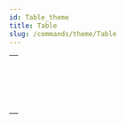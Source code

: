 ```yaml
---
id: Table_theme
title: Table
slug: /commands/theme/Table
---
```



||
|---|
|[<!-- INCLUDE #_command_.Current default table.Syntax -->](../../commands-legacy/current-default-table.md)<br/>|
|[<!-- INCLUDE #_command_.Current form table.Syntax -->](../../commands-legacy/current-form-table.md)<br/>|
|[<!-- INCLUDE #_command_.DEFAULT TABLE.Syntax -->](../../commands-legacy/default-table.md)<br/>|
|[<!-- INCLUDE #_command_.NO DEFAULT TABLE.Syntax -->](../../commands-legacy/no-default-table.md)<br/>|

